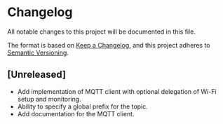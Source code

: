 # Changelog

All notable changes to this project will be documented in this file.

The format is based on [Keep a Changelog](https://keepachangelog.com/en/1.1.0/),
and this project adheres to [Semantic Versioning](https://semver.org/spec/v2.0.0.html).

## [Unreleased]
- Add implementation of MQTT client with optional delegation of Wi-Fi setup and monitoring.
- Ability to specify a global prefix for the topic.
- Add documentation for the MQTT client.